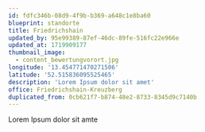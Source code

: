 ```yaml
---
id: fdfc346b-08d9-4f9b-b369-a648c1e8ba60
blueprint: standorte
title: Friedrichshain
updated_by: 95e99389-87ef-46dc-89fe-516fc22e966e
updated_at: 1719909177
thumbnail_image:
  - content_bewertungvorort.jpg
longitude: '13.454771470271506'
latitude: '52.515836095525465'
description: 'Lorem Ipsum dolor sit amet'
office: Friedrichshain-Kreuzberg
duplicated_from: 0cb621f7-b874-48e2-8733-8345d9c7140b
---
```

Lorem Ipsum dolor sit amte